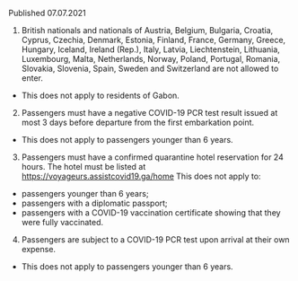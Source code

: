 Published 07.07.2021
1. British nationals and nationals of Austria, Belgium, Bulgaria, Croatia, Cyprus, Czechia, Denmark, Estonia, Finland, France, Germany, Greece, Hungary, Iceland, Ireland (Rep.), Italy, Latvia, Liechtenstein, Lithuania, Luxembourg, Malta, Netherlands, Norway, Poland, Portugal, Romania, Slovakia, Slovenia, Spain, Sweden and Switzerland are not allowed to enter.
- This does not apply to residents of Gabon.
2. Passengers must have a negative COVID-19 PCR test result issued at most 3 days before departure from the first embarkation point.
- This does not apply to passengers younger than 6 years.
3. Passengers must have a confirmed quarantine hotel reservation for 24 hours. The hotel must be listed at <a href="https://voyageurs.assistcovid19.ga/home">https://voyageurs.assistcovid19.ga/home</a>
This does not apply to:
- passengers younger than 6 years;
- passengers with a diplomatic passport;
- passengers with a COVID-19 vaccination certificate showing that they were fully vaccinated.
4. Passengers are subject to a COVID-19 PCR test upon arrival at their own expense.
- This does not apply to passengers younger than 6 years.